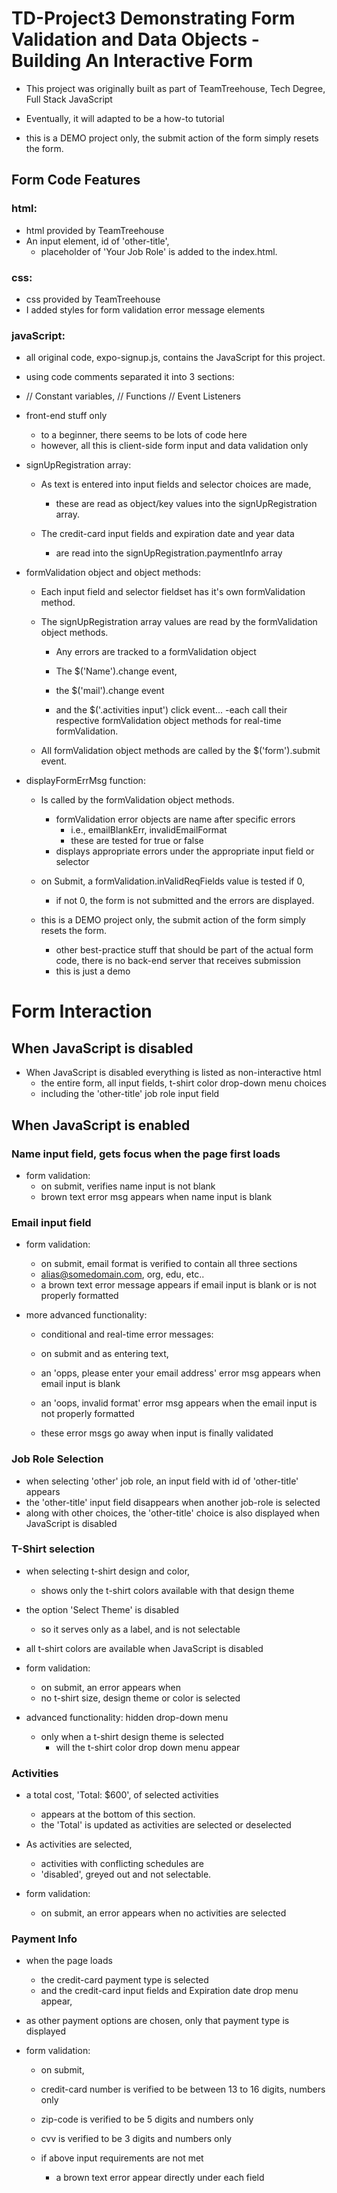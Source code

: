 # TD-Project3  Demonstrating Form Validation and Data Objects - Building An Interactive Form

- This project was originally built as part of TeamTreehouse, Tech Degree, Full Stack JavaScript

- Eventually, it will adapted to be a how-to tutorial

- this is a DEMO project only, the submit action of the form simply resets the form.

## Form Code Features

### html:
- html provided by TeamTreehouse
- An input element, id of 'other-title',
  - placeholder of 'Your Job Role' is added to the index.html.  

### css:
  - css provided by TeamTreehouse
  - I added styles for form validation error message elements

### javaScript:
  - all original code, expo-signup.js, contains the JavaScript for this project.
  - using code comments separated it into 3 sections:
  - // Constant variables, // Functions // Event Listeners

- front-end stuff only
  - to a beginner, there seems to be lots of code here
  - however, all this is client-side form input and data validation only

- signUpRegistration array:

  - As text is entered into input fields and selector choices are made,
    - these are read as object/key values into the signUpRegistration array.

  - The credit-card input fields and expiration date and year data
    - are read into the signUpRegistration.paymentInfo array

- formValidation object and object methods:

  - Each input field and selector fieldset has it's own formValidation method.

  - The signUpRegistration array values are read by the formValidation object methods.
    - Any errors are tracked to a formValidation object

    - The $('Name').change event,
    - the $('mail').change event
    - and the $('.activities input') click event...
      -each call their respective formValidation object methods for real-time formValidation.

  - All formValidation object methods are called by the $('form').submit event.

- displayFormErrMsg function:  

  - Is called by the formValidation object methods.
    - formValidation error objects are name after specific errors
      - i.e., emailBlankErr, invalidEmailFormat
      - these are tested for true or false
    - displays appropriate errors under the appropriate input field or selector

  - on Submit, a formValidation.inValidReqFields value is tested if 0,
    - if not 0, the form is not submitted and the errors are displayed.

  - this is a DEMO project only, the submit action of the form simply resets the form.
    - other best-practice stuff that should be part of the actual form code, there is no back-end server that receives submission
    - this is just a demo

# Form Interaction

## When JavaScript is disabled

  - When JavaScript is disabled everything is listed as non-interactive html
    - the entire form, all input fields, t-shirt color drop-down menu choices
    - including the 'other-title' job role input field

## When JavaScript is enabled

### Name input field, gets focus when the page first loads

- form validation:
  - on submit, verifies name input is not blank
  - brown text error msg appears when name input is blank

### Email input field

  - form validation:
    - on submit, email format is verified to contain all three sections
    - alias@somedomain.com, org, edu, etc..
    - a brown text error message appears if email input is blank or is not properly formatted

  - more advanced functionality:  
    - conditional and real-time error messages:

    - on submit and as entering text,

    - an 'opps, please enter your email address' error msg appears when email input is blank

    - an 'oops, invalid format' error msg
      appears when the email input is not properly formatted

    - these error msgs go away when input is finally validated

### Job Role Selection

  - when selecting 'other' job role, an input field with id of 'other-title' appears
  - the 'other-title' input field disappears when another job-role is selected
  - along with other choices, the 'other-title' choice is also displayed when JavaScript is disabled

### T-Shirt selection

- when selecting t-shirt design and color,
  - shows only the t-shirt colors available with that design theme

- the option 'Select Theme' is disabled
  - so it serves only as a label, and is not selectable

- all t-shirt colors are available when JavaScript is disabled

- form validation:
  - on submit, an error appears when
  - no t-shirt size, design theme or color is selected

- advanced functionality:  hidden drop-down menu
  - only when a t-shirt design theme is selected
    - will the t-shirt color drop down menu appear

### Activities

- a total cost, 'Total: $600', of selected activities
  - appears at the bottom of this section.
  - the 'Total' is updated as activities are selected or deselected

- As activities are selected,
  - activities with conflicting schedules are
  - 'disabled', greyed out and not selectable.

- form validation:
  - on submit, an error appears when no activities are selected

### Payment Info

- when the page loads
  - the credit-card payment type is selected
  - and the credit-card input fields and Expiration date drop menu appear,

- as other payment options are chosen, only that payment type is displayed

- form validation:
  - on submit,

  - credit-card number is verified to be between 13 to 16 digits, numbers only

  - zip-code is verified to be 5 digits and numbers only

  - cvv is verified to be 3 digits and numbers only

  - if above input requirements are not met
    - a brown text error appear directly under each field
